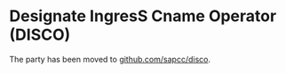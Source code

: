 # Designate IngresS Cname Operator (DISCO)

The party has been moved to [github.com/sapcc/disco](https://github.com/sapcc/disco).
